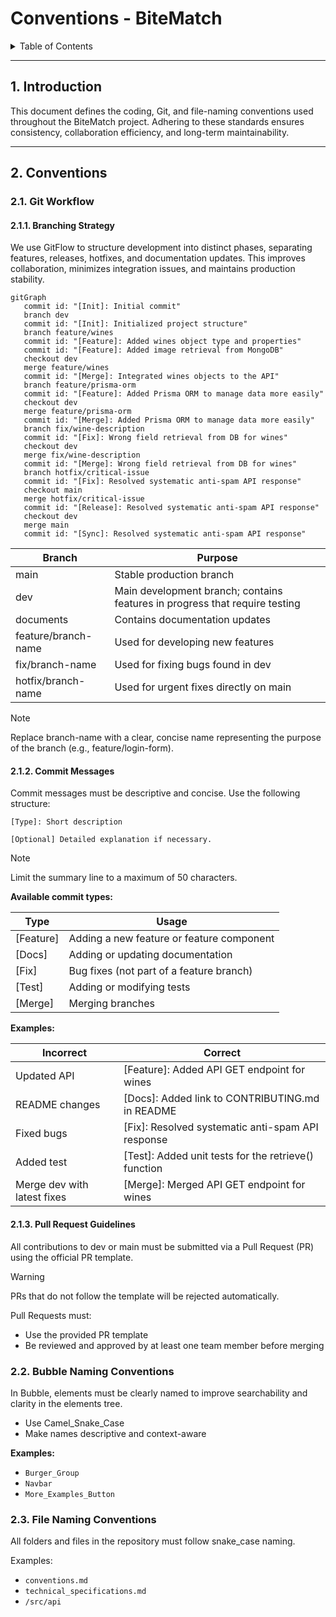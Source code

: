 # Conventions - BiteMatch <!-- omit in toc -->

<details>
<summary>Table of Contents</summary>

- [1. Introduction](#1-introduction)
- [2. Conventions](#2-conventions)
  - [2.1. Git Workflow](#21-git-workflow)
    - [2.1.1. Branching Strategy](#211-branching-strategy)
    - [2.1.2. Commit Messages](#212-commit-messages)
    - [2.1.3. Pull Request Guidelines](#213-pull-request-guidelines)
  - [2.2. Bubble Naming Conventions](#22-bubble-naming-conventions)
  - [2.3. File Naming Conventions](#23-file-naming-conventions)

</details>

---

## 1. Introduction

This document defines the coding, Git, and file-naming conventions used throughout the BiteMatch project. Adhering to these standards ensures consistency, collaboration efficiency, and long-term maintainability.

---

## 2. Conventions

### 2.1. Git Workflow

#### 2.1.1. Branching Strategy

We use GitFlow to structure development into distinct phases, separating features, releases, hotfixes, and documentation updates. This improves collaboration, minimizes integration issues, and maintains production stability.

```mermaid
gitGraph
   commit id: "[Init]: Initial commit"
   branch dev
   commit id: "[Init]: Initialized project structure"
   branch feature/wines
   commit id: "[Feature]: Added wines object type and properties"
   commit id: "[Feature]: Added image retrieval from MongoDB"
   checkout dev
   merge feature/wines
   commit id: "[Merge]: Integrated wines objects to the API"
   branch feature/prisma-orm
   commit id: "[Feature]: Added Prisma ORM to manage data more easily"
   checkout dev
   merge feature/prisma-orm
   commit id: "[Merge]: Added Prisma ORM to manage data more easily"
   branch fix/wine-description
   commit id: "[Fix]: Wrong field retrieval from DB for wines"
   checkout dev
   merge fix/wine-description
   commit id: "[Merge]: Wrong field retrieval from DB for wines"
   branch hotfix/critical-issue
   commit id: "[Fix]: Resolved systematic anti-spam API response"
   checkout main
   merge hotfix/critical-issue
   commit id: "[Release]: Resolved systematic anti-spam API response"
   checkout dev
   merge main
   commit id: "[Sync]: Resolved systematic anti-spam API response"
```

| Branch              | Purpose                                                                     |
| ------------------- | --------------------------------------------------------------------------- |
| main                | Stable production branch                                                    |
| dev                 | Main development branch; contains features in progress that require testing |
| documents           | Contains documentation updates                                              |
| feature/branch-name | Used for developing new features                                            |
| fix/branch-name     | Used for fixing bugs found in dev                                           |
| hotfix/branch-name  | Used for urgent fixes directly on main                                      |

> [!NOTE]
> Replace branch-name with a clear, concise name representing the purpose of the branch (e.g., feature/login-form).

#### 2.1.2. Commit Messages

Commit messages must be descriptive and concise. Use the following structure:

```text
[Type]: Short description

[Optional] Detailed explanation if necessary.
```

> [!NOTE]
>  Limit the summary line to a maximum of 50 characters.

**Available commit types:**

| Type       | Usage                                     |
| ---------- | ----------------------------------------- |
| \[Feature] | Adding a new feature or feature component |
| \[Docs]    | Adding or updating documentation          |
| \[Fix]     | Bug fixes (not part of a feature branch)  |
| \[Test]    | Adding or modifying tests                 |
| \[Merge]   | Merging branches                          |

**Examples:**

| Incorrect                   | Correct                                               |
| --------------------------- | ----------------------------------------------------- |
| Updated API                 | \[Feature]: Added API GET endpoint for wines          |
| README changes              | \[Docs]: Added link to CONTRIBUTING.md in README      |
| Fixed bugs                  | \[Fix]: Resolved systematic anti-spam API response    |
| Added test                  | \[Test]: Added unit tests for the retrieve() function |
| Merge dev with latest fixes | \[Merge]: Merged API GET endpoint for wines           |

#### 2.1.3. Pull Request Guidelines

All contributions to dev or main must be submitted via a Pull Request (PR) using the official PR template.

> [!WARNING]
> PRs that do not follow the template will be rejected automatically.

Pull Requests must:

- Use the provided PR template
- Be reviewed and approved by at least one team member before merging


### 2.2. Bubble Naming Conventions

In Bubble, elements must be clearly named to improve searchability and clarity in the elements tree.

- Use Camel\_Snake\_Case
- Make names descriptive and context-aware

**Examples:**

- `Burger_Group`
- `Navbar`
- `More_Examples_Button`



### 2.3. File Naming Conventions

All folders and files in the repository must follow snake\_case naming.

Examples:

- `conventions.md`
- `technical_specifications.md`
- `/src/api`